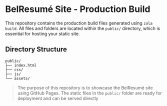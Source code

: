 # BelResumé Site - Production Build

This repository contains the production build files generated using `zola build`. All files and folders are located within the `public/` directory, which is essential for hosting your static site.

## Directory Structure

```
public/
├── index.html
├── css/
├── js/
└── assets/
```

> The purpose of this repository is to showcase the BelResumé site using GitHub Pages. The static files in the `public/` folder are ready for deployment and can be served directly